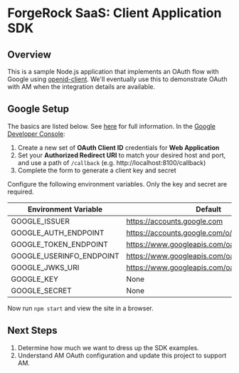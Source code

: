 # ForgeRock SaaS: Client Application SDK

## Overview

This is a sample Node.js application that implements an OAuth flow with Google using [openid-client](https://www.npmjs.com/package/openid-client). We'll eventually use this to demonstrate OAuth with AM when the integration details are available.

## Google Setup

The basics are listed below. See [here](https://developers.google.com/identity/protocols/OpenIDConnect) for full information. In the [Google Developer Console](https://console.developers.google.com/apis/dashboard):

1.  Create a new set of **OAuth Client ID** credentials for **Web Application**
1.  Set your **Authorized Redirect URI** to match your desired host and port, and use a path of `/callback` (e.g. http://localhost:8100/callback)
1.  Complete the form to generate a client key and secret

Configure the following environment variables. Only the key and secret are required.

| Environment Variable     | Default                                       |
| ------------------------ | --------------------------------------------- |
| GOOGLE_ISSUER            | https://accounts.google.com                   |
| GOOGLE_AUTH_ENDPOINT     | https://accounts.google.com/o/oauth2/v2/auth  |
| GOOGLE_TOKEN_ENDPOINT    | https://www.googleapis.com/oauth2/v4/token    |
| GOOGLE_USERINFO_ENDPOINT | https://www.googleapis.com/oauth2/v3/userinfo |
| GOOGLE_JWKS_URI          | https://www.googleapis.com/oauth2/v3/certs    |
| GOOGLE_KEY               | None                                          |
| GOOGLE_SECRET            | None                                          |

Now run `npm start` and view the site in a browser.

## Next Steps

1.  Determine how much we want to dress up the SDK examples.
1.  Understand AM OAuth configuration and update this project to support AM.
